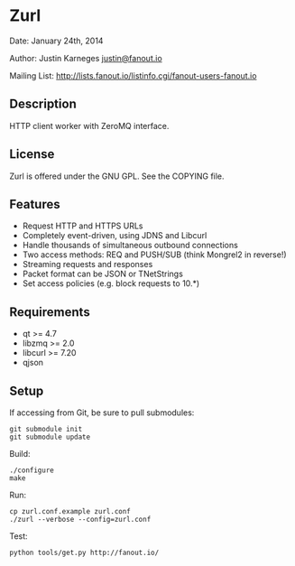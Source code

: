 Zurl
====
Date: January 24th, 2014

Author: Justin Karneges <justin@fanout.io>

Mailing List: http://lists.fanout.io/listinfo.cgi/fanout-users-fanout.io

Description
-----------

HTTP client worker with ZeroMQ interface.

License
-------

Zurl is offered under the GNU GPL. See the COPYING file.

Features
--------

  * Request HTTP and HTTPS URLs
  * Completely event-driven, using JDNS and Libcurl
  * Handle thousands of simultaneous outbound connections
  * Two access methods: REQ and PUSH/SUB (think Mongrel2 in reverse!)
  * Streaming requests and responses
  * Packet format can be JSON or TNetStrings
  * Set access policies (e.g. block requests to 10.*)

Requirements
------------

  * qt >= 4.7
  * libzmq >= 2.0
  * libcurl >= 7.20
  * qjson

Setup
-----

If accessing from Git, be sure to pull submodules:

    git submodule init
    git submodule update

Build:

    ./configure
    make

Run:

    cp zurl.conf.example zurl.conf
    ./zurl --verbose --config=zurl.conf

Test:

    python tools/get.py http://fanout.io/
